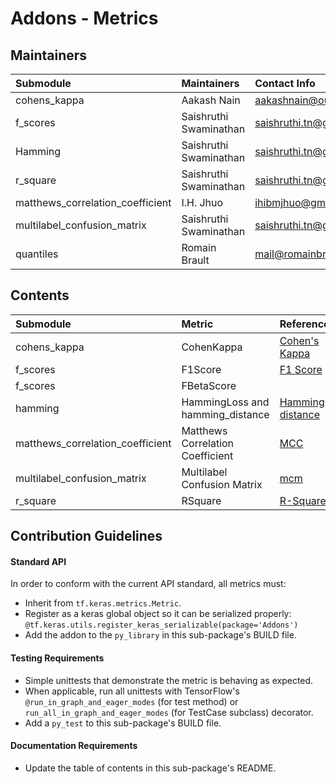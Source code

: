 # Addons - Metrics

## Maintainers
| Submodule  | Maintainers  | Contact Info   |
|:---------- |:------------- |:--------------|
|  cohens_kappa| Aakash Nain   |  aakashnain@outlook.com|
|  f_scores| Saishruthi Swaminathan | saishruthi.tn@gmail.com|
|  Hamming | Saishruthi Swaminathan | saishruthi.tn@gmail.com|
|  r_square| Saishruthi Swaminathan| saishruthi.tn@gmail.com|
|  matthews_correlation_coefficient | I.H. Jhuo | ihibmjhuo@gmail.com|
|  multilabel_confusion_matrix | Saishruthi Swaminathan | saishruthi.tn@gmail.com|
|  quantiles | Romain Brault | mail@romainbrault.com |

## Contents
| Submodule | Metric  | Reference                               |
|:----------------------- |:-------------------|:---------------|
| cohens_kappa| CohenKappa|[Cohen's Kappa](https://en.wikipedia.org/wiki/Cohen%27s_kappa)|
| f_scores| F1Score | [F1 Score](https://en.wikipedia.org/wiki/F1_score)|
| f_scores| FBetaScore | |
| hamming | HammingLoss and hamming_distance | [Hamming distance](https://en.wikipedia.org/wiki/Hamming_distance)|
| matthews_correlation_coefficient | Matthews Correlation Coefficient | [MCC](https://en.wikipedia.org/wiki/Matthews_correlation_coefficient)|
| multilabel_confusion_matrix | Multilabel Confusion Matrix | [mcm](https://en.wikipedia.org/wiki/Confusion_matrix)|
| r_square| RSquare|[R-Square](https://en.wikipedia.org/wiki/Coefficient_of_determination)|

## Contribution Guidelines
#### Standard API
In order to conform with the current API standard, all metrics
must:
 * Inherit from `tf.keras.metrics.Metric`.
 * Register as a keras global object so it can be serialized properly: `@tf.keras.utils.register_keras_serializable(package='Addons')`
 * Add the addon to the `py_library` in this sub-package's BUILD file.

#### Testing Requirements
 * Simple unittests that demonstrate the metric is behaving as expected.
 * When applicable, run all unittests with TensorFlow's
   `@run_in_graph_and_eager_modes` (for test method)
   or `run_all_in_graph_and_eager_modes` (for TestCase subclass)
   decorator.
 * Add a `py_test` to this sub-package's BUILD file.

#### Documentation Requirements
 * Update the table of contents in this sub-package's README.

